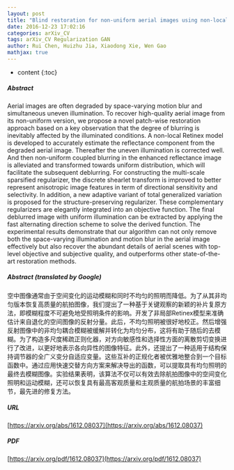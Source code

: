 ```yaml
---
layout: post
title: "Blind restoration for non-uniform aerial images using non-local Retinex model and shearlet-based higher-order regularization"
date: 2016-12-23 17:02:16
categories: arXiv_CV
tags: arXiv_CV Regularization GAN
author: Rui Chen, Huizhu Jia, Xiaodong Xie, Wen Gao
mathjax: true
---
```


* content
{:toc}

##### Abstract
Aerial images are often degraded by space-varying motion blur and simultaneous uneven illumination. To recover high-quality aerial image from its non-uniform version, we propose a novel patch-wise restoration approach based on a key observation that the degree of blurring is inevitably affected by the illuminated conditions. A non-local Retinex model is developed to accurately estimate the reflectance component from the degraded aerial image. Thereafter the uneven illumination is corrected well. And then non-uniform coupled blurring in the enhanced reflectance image is alleviated and transformed towards uniform distribution, which will facilitate the subsequent deblurring. For constructing the multi-scale sparsified regularizer, the discrete shearlet transform is improved to better represent anisotropic image features in term of directional sensitivity and selectivity. In addition, a new adaptive variant of total generalized variation is proposed for the structure-preserving regularizer. These complementary regularizers are elegantly integrated into an objective function. The final deblurred image with uniform illumination can be extracted by applying the fast alternating direction scheme to solve the derived function. The experimental results demonstrate that our algorithm can not only remove both the space-varying illumination and motion blur in the aerial image effectively but also recover the abundant details of aerial scenes with top-level objective and subjective quality, and outperforms other state-of-the-art restoration methods.

##### Abstract (translated by Google)
空中图像通常由于空间变化的运动模糊和同时不均匀的照明而降低。为了从其非均匀版本恢复高质量的航拍图像，我们提出了一种基于关键观察的新颖的补片复原方法，即模糊程度不可避免地受照明条件的影响。开发了非局部Retinex模型来准确估计来自退化的空间图像的反射分量。此后，不均匀照明被很好地校正。然后增强反射图像中的非均匀耦合模糊被缓解并转化为均匀分布，这将有助于随后的去模糊。为了构造多尺度稀疏正则化器，对方向敏感性和选择性方面的离散剪切变换进行了改进，以更好地表示各向异性的图像特征。此外，还提出了一种适用于结构保持调节器的全广义变分自适应变量。这些互补的正规化者被优雅地整合到一个目标函数中。通过应用快速交替方向方案来解决导出的函数，可以提取具有均匀照明的最终去模糊图像。实验结果表明，该算法不仅可以有效去除航拍图像中的空间变化照明和运动模糊，还可以恢复具有最高客观质量和主观质量的航拍场景的丰富细节，最先进的修复方法。

##### URL
[https://arxiv.org/abs/1612.08037](https://arxiv.org/abs/1612.08037)

##### PDF
[https://arxiv.org/pdf/1612.08037](https://arxiv.org/pdf/1612.08037)


